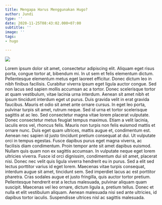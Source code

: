 ```yaml
---
title: Mengapa Harus Menggunakan Hugo?
author: Jundi
type: ''
date: 2020-11-25T08:43:02.000+07:00
subtitle: ''
image: ''
tags:
- hugo

---
```

![](/uploads/pexels-pixabay-270360-1.jpg)

Lorem ipsum dolor sit amet, consectetur adipiscing elit. Aliquam eget risus porta, congue tortor at, bibendum mi. In ut sem et felis elementum dictum. Pellentesque elementum metus eget laoreet efficitur. Donec dictum leo in nibh finibus facilisis. Curabitur viverra ipsum eget ligula auctor congue. Sed non lacus sed sapien mollis accumsan ac a tortor. Donec scelerisque tortor at quam vestibulum, vitae lacinia urna interdum. Aenean sit amet nibh et ipsum tincidunt interdum eget ut purus. Duis gravida velit in erat gravida faucibus. Mauris et odio sit amet ante ornare cursus. In eget leo porta, pulvinar turpis sit amet, rutrum neque. Sed id urna et tortor scelerisque sagittis at ac leo. Sed consectetur magna vitae lorem placerat vulputate. Donec consectetur metus feugiat tempus maximus. Etiam a velit lacinia, iaculis eros vel, rhoncus felis. Mauris non turpis non felis euismod mattis et ornare nunc. Duis eget quam ultrices, mattis augue et, condimentum est. Aenean nec sapien id justo tincidunt pretium consequat at dui. Ut vulputate orci in tempus egestas. Fusce dapibus purus eget magna viverra, ac facilisis diam condimentum. Proin tempor ante sit amet dapibus euismod. Nullam quis quam non ex sagittis accumsan. In vulputate neque eget lorem ultricies viverra. Fusce id orci dignissim, condimentum dui sit amet, placerat nisi. Donec nec velit quis ligula viverra hendrerit eu in purus. Sed a elit sed lectus porttitor varius id eget lorem. Maecenas vitae turpis consequat, interdum augue sit amet, tincidunt sem. Sed imperdiet lacus ac est porttitor pharetra. Cras sodales augue et justo fringilla, quis auctor tortor pretium. Pellentesque hendrerit erat a lectus malesuada, pulvinar aliquam quam suscipit. Maecenas vel leo ornare, dictum ligula a, pretium tellus. Donec et nulla et elit vestibulum aliquam. Aenean malesuada nisi sed ante ultricies, id dapibus tortor iaculis. Suspendisse ultrices nisl ac sagittis malesuada.